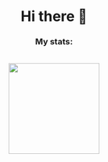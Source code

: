 <div align="center">
<h1>Hi there 👋</h1>
</div>
<div align="center">
  <h3>My stats:</h3><br>
  <img height="180em" src="https://github-readme-stats.vercel.app/api?username=PildoDev&show_icons=true&theme=dark&include_all_commits=true&count_private=true"/>
</div>

<!--
**PildoDev/PildoDev** is a ✨ _special_ ✨ repository because its `README.md` (this file) appears on your GitHub profile.

Here are some ideas to get you started:

- 🔭 I’m currently working on ...
- 🌱 I’m currently learning ...
- 👯 I’m looking to collaborate on ...
- 🤔 I’m looking for help with ...
- 💬 Ask me about ...
- 📫 How to reach me: ...
- 😄 Pronouns: ...
- ⚡ Fun fact: ...
-->
